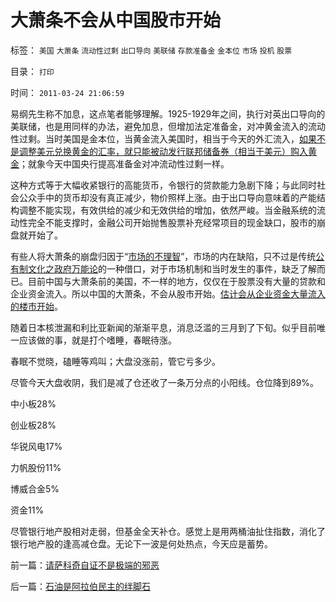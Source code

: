 # 大萧条不会从中国股市开始

标签： `美国` `大萧条` `流动性过剩` `出口导向` `美联储` `存款准备金` `金本位` `市场` `投机` `股票` 

目录： `打印`

时间： `2011-03-24 21:06:59`

易纲先生称不加息，这点笔者能够理解。1925-1929年之间，执行对英出口导向的美联储，也是用同样的办法，避免加息，但增加法定准备金，对冲黄金流入的流动性过剩。当时美国是金本位，当黄金流入美国时，相当于今天的外汇流入，[如果不是调整美元兑换黄金的汇率，就只能被动发行联邦储备券（相当于美元）购入黄金](../../../2011/1/3/黄金不能保值；金本位制造经济危机.md)；就象今天中国央行提高准备金对冲流动性过剩一样。

这种方式等于大幅收紧银行的高能货币，令银行的贷款能力急剧下降；与此同时社会公众手中的货币却没有真正减少，物价照样上涨。由于出口导向意味着的产能结构调整不能实现，有效供给的减少和无效供给的增加，依然严峻。当金融系统的流动性完全不能支撑时，金融公司开始抛售股票补充经常项目的现金缺口，股市的崩盘就开始了。

有些人将大萧条的崩盘归因于“[市场的不理智](../../../2009/4/6/“市场不理性”道德借口操纵利益剥夺和财富转移.md)”，市场的内在缺陷，只不过是传统[公有制文化之政府万能论](../../../2009/1/7/威权万能论，肆虐中国2000年的条件反射.md)的一种借口，对于市场机制和当时发生的事件，缺乏了解而已。目前中国与大萧条前的美国，不一样的地方，仅仅在于股票没有大量的贷款和企业资金流入。所以中国的大萧条，不会从股市开始。[估计会从企业资金大量流入的楼市开始](../../../2008/8/5/开发商本质上是从银行透支炒楼炒地的房市庄家.md)。

随着日本核泄漏和利比亚新闻的渐渐平息，消息泛滥的三月到了下旬。似乎目前唯一应该做的事，就是打个嗜睡，春眠待涨。

春眠不觉晓，磕睡等鸡叫；大盘没涨前，管它亏多少。

尽管今天大盘收阴，我们是减了仓还收了一条万分点的小阳线。仓位降到89%。

中小板28%

创业板28%

华锐风电17%

力帆股份11%

博威合金5%

资金11%

尽管银行地产股相对走弱，但基金全天补仓。感觉上是用两桶油扯住指数，消化了银行地产股的逢高减仓盘。无论下一波是何处热点，今天应是蓄势。



前一篇：[请萨科奇自证不是极端的邪恶](../../../2011/3/23/请萨科奇自证不是极端的邪恶.md)

后一篇：[石油是阿拉伯民主的绊脚石](../../../2011/3/24/石油是阿拉伯民主的绊脚石.md)